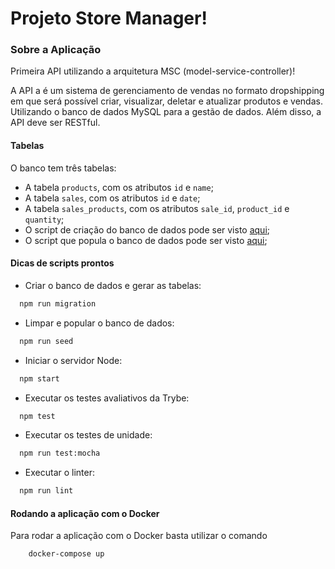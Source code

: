 # Projeto Store Manager! 

### Sobre a Aplicação

  Primeira API utilizando a arquitetura MSC (model-service-controller)!

  A API a é um sistema de gerenciamento de vendas no formato dropshipping em que será possível criar, visualizar, deletar e atualizar produtos e vendas. Utilizando o banco de dados MySQL para a gestão de dados. Além disso, a API deve ser RESTful.


#### Tabelas

  O banco tem três tabelas: 
  - A tabela `products`, com os atributos `id` e `name`;
  - A tabela `sales`, com os atributos `id` e `date`;
  - A tabela `sales_products`, com os atributos `sale_id`, `product_id` e `quantity`;
  - O script de criação do banco de dados pode ser visto [aqui](migration.sql);
  - O script que popula o banco de dados pode ser visto [aqui](seed.sql);

  
#### Dicas de scripts prontos

  - Criar o banco de dados e gerar as tabelas:
  ```sh
    npm run migration
  ```

  - Limpar e popular o banco de dados:
  ```sh
    npm run seed
  ```

  - Iniciar o servidor Node:
  ```sh
    npm start
  ```
  - Executar os testes avaliativos da Trybe:
  ```sh
    npm test
  ```

  - Executar os testes de unidade:
  ```sh
    npm run test:mocha
  ```

  - Executar o linter:
  ```sh
    npm run lint
  ```
#### Rodando a aplicação com o Docker

Para rodar a aplicação com o Docker basta utilizar o comando 
```sh
    docker-compose up
```  

